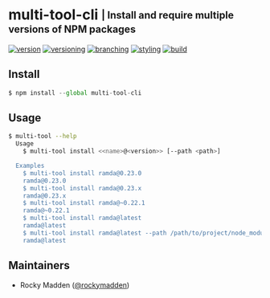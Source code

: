 # multi-tool-cli <sub><sup>| Install and require multiple versions of NPM packages<sup></sub>
[![version](http://img.shields.io/badge/version-0.2.0-blue.svg)](https://www.npmjs.com/package/multi-tool-cli)
[![versioning](http://img.shields.io/badge/versioning-semver-blue.svg)](http://semver.org/)
[![branching](http://img.shields.io/badge/branching-github%20flow-blue.svg)](https://guides.github.com/introduction/flow/)
[![styling](http://img.shields.io/badge/styling-xo-blue.svg)](https://github.com/sindresorhus/xo)
[![build](https://circleci.com/gh/cloud-elements/multi-tool-cli.svg?style=shield)](https://circleci.com/gh/cloud-elements/multi-tool-cli)

## Install
```javascript
$ npm install --global multi-tool-cli
```

## Usage
```bash
$ multi-tool --help
  Usage
    $ multi-tool install <<name>@<version>> [--path <path>]

  Examples
    $ multi-tool install ramda@0.23.0
    ramda@0.23.0
    $ multi-tool install ramda@0.23.x
    ramda@0.23.x
    $ multi-tool install ramda@~0.22.1
    ramda@~0.22.1
    $ multi-tool install ramda@latest
    ramda@latest
    $ multi-tool install ramda@latest --path /path/to/project/node_modules
    ramda@latest
```

## Maintainers
* Rocky Madden ([@rockymadden](https://github.com/rockymadden))
